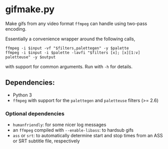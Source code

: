 gifmake.py
===================

Make gifs from any video format `ffmpeg` can handle using two-pass encoding.

Essentially a convenience wrapper around the following calls,

    ffmpeg -i $input -vf "$filters,palettegen" -y $palette
    ffmpeg -i $input -i $palette -lavfi "$filters [x]; [x][1:v] paletteuse" -y $output

with support for common arguments. Run with `-h` for details.

## Dependencies: ##
 * Python 3
 * `ffmpeg` with support for the `palettegen` and `paletteuse` filters (>= 2.6)

### Optional dependencies ###
  * `humanfriendly`: for some nicer log messages
  * an `ffmpeg` compiled with `--enable-libass`: to hardsub gifs
  * `ass` or `srt`: to automatically determine start and stop times from an ASS or SRT subtitle file, respectively
